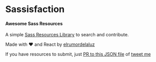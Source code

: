 # Sassisfaction
#### Awesome Sass Resources

A simple [Sass Resources Library](http://sassisfaction.com/) to search and contribute.

Made with ❤ and React by [elrumordelaluz](https://twitter.com/elrumordelaluz)

If you have resources to submit, just [PR to this JSON file](https://github.com/elrumordelaluz/Sassisfaction/blob/gh-pages/sassisfaction.json) of [tweet me](https://twitter.com/elrumordelaluz)


